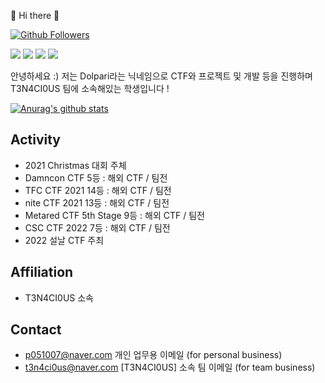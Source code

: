 :wave: Hi there :wave:

[![Github Followers](https://img.shields.io/github/followers/username?color=009300&label=Github%20Followers&style=for-the-badge)](https://github.com/username?tab=followers)

<p>
  <a href=https://dolpari-is-come.tistory.com target="_blank"><img src="https://img.shields.io/badge/dolpari Site-430098?style=for-the-badge&logo=tistory&logoColor=white"/></a>    <a href=https://www.facebook.com/ppapesib target="_blank"><img src="https://img.shields.io/badge/dolpari Site-430098?style=for-the-badge&logo=facebook&logoColor=white"/></a> 
  <a href="https://www.instagram.com/dolpari_05" target="_blank"><img src="https://img.shields.io/badge/dolpari-E4405F?style=for-the-badge&logo=Instagram&logoColor=white"/></a>
  <a href=https://twitter.com/dodododolpari target="_blank"><img src="https://img.shields.io/badge/dolpari Site-430098?style=for-the-badge&logo=twitter&logoColor=white"/></a>
</p>
<p>
안녕하세요 :) 저는 Dolpari라는 닉네임으로 CTF와 프로젝트 및 개발 등을 진행하며 T3N4CI0US 팀에 소속해있는 학생입니다 !
</p>

[![Anurag's github stats](https://github-readme-stats.vercel.app/api?username=dolpari)](https://github.com/anuraghazra/github-readme-stats)

<!-- [![Top Langs](https://github-readme-stats.vercel.app/api/top-langs/?username=username&layout=compact&theme=react)](https://github.com/anuraghazra/github-readme-stats) -->
<!-- [![solved.ac tier](http://mazassumnida.wtf/api/v2/generate_badge?boj=username)](https://solved.ac/cyb3r_syno) -->

## Activity 
* 2021 Christmas 대회 주체
* Damncon CTF 5등 : 해외 CTF / 팀전
* TFC CTF 2021 14등 : 해외 CTF / 팀전
* nite CTF 2021 13등 : 해외 CTF / 팀전
* Metared CTF 5th Stage 9등 : 해외 CTF / 팀전
* CSC CTF 2022 7등 : 해외 CTF / 팀전
* 2022 설날 CTF 주최

## Affiliation  
* T3N4CI0US 소속

## Contact  
* p051007@naver.com 개인 업무용 이메일 (for personal business)
* t3n4ci0us@naver.com [T3N4CI0US] 소속 팀 이메일 (for team business)
